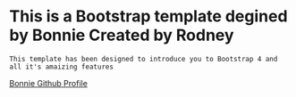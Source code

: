 # This is a Bootstrap template degined by Bonnie Created by Rodney
    
    This template has been designed to introduce you to Bootstrap 4 and all it's amaizing features
<html>
    <a href="github.com/lukwiya23">Bonnie Github Profile</a>
<html>